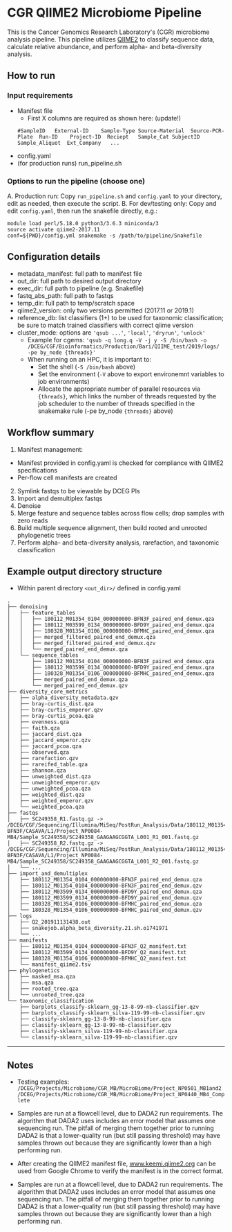# CGR QIIME2 Microbiome Pipeline

This is the Cancer Genomics Research Laboratory's (CGR) microbiome analysis pipeline. This pipeline utilizes [QIIME2](https://qiime2.org/) to classify sequence data, calculate relative abundance, and perform alpha- and beta-diversity analysis.

## How to run

### Input requirements

- Manifest file
    - First X columns are required as shown here: (update!)
    ```
    #SampleID   External-ID    Sample-Type Source-Material  Source-PCR-Plate  Run-ID    Project-ID  Reciept   Sample_Cat SubjectID    Sample_Aliquot  Ext_Company   ...
    ```
- config.yaml
- (for production runs) run_pipeline.sh


### Options to run the pipeline (choose one)

A. Production run: Copy `run_pipeline.sh` and `config.yaml` to your directory, edit as needed, then execute the script.
B. For dev/testing only: Copy and edit `config.yaml`, then run the snakefile directly, e.g.:
```
module load perl/5.18.0 python3/3.6.3 miniconda/3
source activate qiime2-2017.11
conf=${PWD}/config.yml snakemake -s /path/to/pipeline/Snakefile
```

## Configuration details

- metadata_manifest: full path to manifest file
- out_dir: full path to desired output directory
- exec_dir: full path to pipeline (e.g. Snakefile)
- fastq_abs_path: full path to fastqs
- temp_dir: full path to temp/scratch space
- qiime2_version: only two versions permitted (2017.11 or 2019.1)
- reference_db: list classifiers (1+) to be used for taxonomic classification; be sure to match trained classifiers with correct qiime version
- cluster_mode: options are `'qsub ...'`, `'local'`, `'dryrun'`, `'unlock'`
  - Example for cgems: `'qsub -q long.q -V -j y -S /bin/bash -o /DCEG/CGF/Bioinformatics/Production/Bari/QIIME_test/2019/logs/ -pe by_node {threads}'`
  - When running on an HPC, it is important to:
    - Set the shell (`-S /bin/bash` above)
    - Set the environment (`-V` above to export environemnt variables to job environments)
    - Allocate the appropriate number of parallel resources via `{threads}`, which links the number of threads requested by the job scheduler to the number of threads specified in the snakemake rule (-pe by_node `{threads}` above)

## Workflow summary

1. Manifest management:
  - Manifest provided in config.yaml is checked for compliance with QIIME2 specifications
  - Per-flow cell manifests are created
2. Symlink fastqs to be viewable by DCEG PIs
3. Import and demultiplex fastqs
4. Denoise
5. Merge feature and sequence tables across flow cells; drop samples with zero reads
6. Build multiple sequence alignment, then build rooted and unrooted phylogenetic trees
7. Perform alpha- and beta-diversity analysis, rarefaction, and taxonomic classification

## Example output directory structure

- Within parent directory `<out_dir>/` defined in config.yaml
```
.
├── denoising
│   ├── feature_tables
│   │   ├── 180112_M01354_0104_000000000-BFN3F_paired_end_demux.qza
│   │   ├── 180112_M03599_0134_000000000-BFD9Y_paired_end_demux.qza
│   │   ├── 180328_M01354_0106_000000000-BFMHC_paired_end_demux.qza
│   │   ├── merged_filtered_paired_end_demux.qza
│   │   ├── merged_filtered_paired_end_demux.qzv
│   │   └── merged_paired_end_demux.qza
│   └── sequence_tables
│       ├── 180112_M01354_0104_000000000-BFN3F_paired_end_demux.qza
│       ├── 180112_M03599_0134_000000000-BFD9Y_paired_end_demux.qza
│       ├── 180328_M01354_0106_000000000-BFMHC_paired_end_demux.qza
│       ├── merged_paired_end_demux.qza
│       └── merged_paired_end_demux.qzv
├── diversity_core_metrics
│   ├── alpha_diversity_metadata.qzv
│   ├── bray-curtis_dist.qza
│   ├── bray-curtis_emperor.qzv
│   ├── bray-curtis_pcoa.qza
│   ├── evenness.qza
│   ├── faith.qza
│   ├── jaccard_dist.qza
│   ├── jaccard_emperor.qzv
│   ├── jaccard_pcoa.qza
│   ├── observed.qza
│   ├── rarefaction.qzv
│   ├── rareifed_table.qza
│   ├── shannon.qza
│   ├── unweighted_dist.qza
│   ├── unweighted_emperor.qzv
│   ├── unweighted_pcoa.qza
│   ├── weighted_dist.qza
│   ├── weighted_emperor.qzv
│   └── weighted_pcoa.qza
├── fastqs
│   ├── SC249358_R1.fastq.gz -> /DCEG/CGF/Sequencing/Illumina/MiSeq/PostRun_Analysis/Data/180112_M01354_0104_000000000-BFN3F/CASAVA/L1/Project_NP0084-MB4/Sample_SC249358/SC249358_GAAGAAGCGGTA_L001_R1_001.fastq.gz
│   ├── SC249358_R2.fastq.gz -> /DCEG/CGF/Sequencing/Illumina/MiSeq/PostRun_Analysis/Data/180112_M01354_0104_000000000-BFN3F/CASAVA/L1/Project_NP0084-MB4/Sample_SC249358/SC249358_GAAGAAGCGGTA_L001_R2_001.fastq.gz
│   └── ...
├── import_and_demultiplex
│   ├── 180112_M01354_0104_000000000-BFN3F_paired_end_demux.qza
│   ├── 180112_M01354_0104_000000000-BFN3F_paired_end_demux.qzv
│   ├── 180112_M03599_0134_000000000-BFD9Y_paired_end_demux.qza
│   ├── 180112_M03599_0134_000000000-BFD9Y_paired_end_demux.qzv
│   ├── 180328_M01354_0106_000000000-BFMHC_paired_end_demux.qza
│   └── 180328_M01354_0106_000000000-BFMHC_paired_end_demux.qzv
├── logs
│   ├── Q2_201911131438.out
│   ├── snakejob.alpha_beta_diversity.21.sh.o1741971
│   └── ...
├── manifests
│   ├── 180112_M01354_0104_000000000-BFN3F_Q2_manifest.txt
│   ├── 180112_M03599_0134_000000000-BFD9Y_Q2_manifest.txt
│   ├── 180328_M01354_0106_000000000-BFMHC_Q2_manifest.txt
│   └── manifest_qiime2.tsv
├── phylogenetics
│   ├── masked_msa.qza
│   ├── msa.qza
│   ├── rooted_tree.qza
│   └── unrooted_tree.qza
└── taxonomic_classification
    ├── barplots_classify-sklearn_gg-13-8-99-nb-classifier.qzv
    ├── barplots_classify-sklearn_silva-119-99-nb-classifier.qzv
    ├── classify-sklearn_gg-13-8-99-nb-classifier.qza
    ├── classify-sklearn_gg-13-8-99-nb-classifier.qzv
    ├── classify-sklearn_silva-119-99-nb-classifier.qza
    └── classify-sklearn_silva-119-99-nb-classifier.qzv
```

------------------------------------------------------------------------------------

## Notes 

- Testing examples:
`/DCEG/Projects/Microbiome/CGR_MB/MicroBiome/Project_NP0501_MB1and2`
`/DCEG/Projects/Microbiome/CGR_MB/MicroBiome/Project_NP0440_MB4_Complete`

- Samples are run at a flowcell level, due to DADA2 run requirements. The algorithm that DADA2 uses includes an error model that assumes one sequencing run. The pitfall of merging them together prior to running DADA2 is that a lower-quality run (but still passing threshold) may have samples thrown out because they are significantly lower than a high performing run.
- After creating the QIIME2 manifest file, www.keemi.qiime2.org can be used from Google Chrome to verify the manifest is in the correct format.
- Samples are run at a flowcell level, due to DADA2 run requirements. The algorithm that DADA2 uses includes an error model that assumes one sequencing run. The pitfall of merging them together prior to running DADA2 is that a lower-quality run (but still passing threshold) may have samples thrown out because they are significantly lower than a high performing run.
